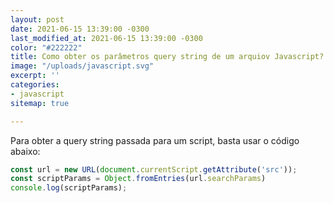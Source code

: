 ```yaml
---
layout: post
date: 2021-06-15 13:39:00 -0300
last_modified_at: 2021-06-15 13:39:00 -0300
color: "#222222"
title: Como obter os parâmetros query string de um arquiov Javascript?
image: "/uploads/javascript.svg"
excerpt: ''
categories:
- javascript
sitemap: true

---
```

Para obter a query string passada para um script, basta usar o código abaixo:

```javascript
const url = new URL(document.currentScript.getAttribute('src'));
const scriptParams = Object.fromEntries(url.searchParams)
console.log(scriptParams);
```